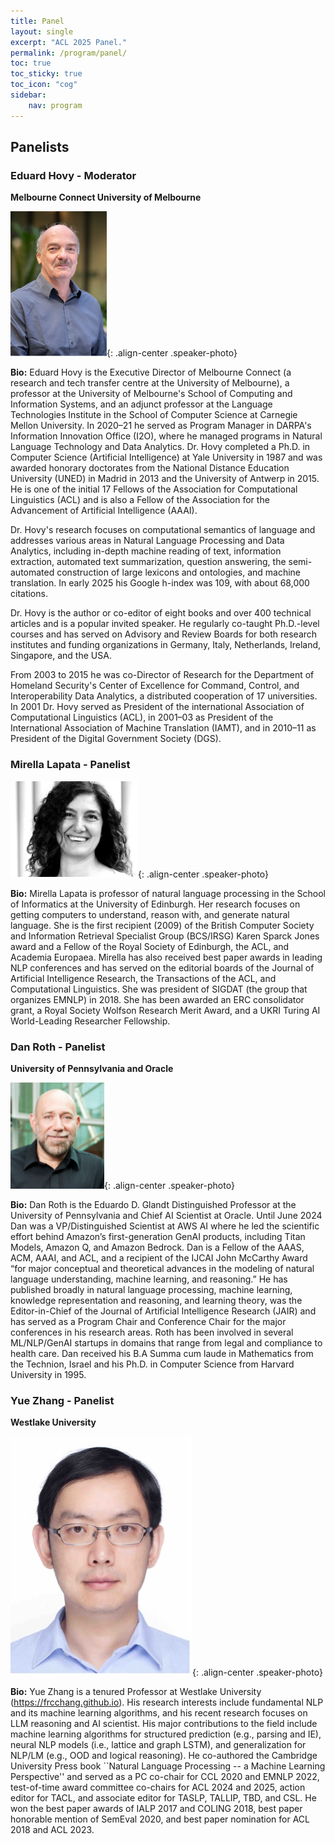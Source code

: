 ```yaml
---
title: Panel
layout: single
excerpt: "ACL 2025 Panel."
permalink: /program/panel/
toc: true
toc_sticky: true
toc_icon: "cog"
sidebar:
    nav: program
---
```


<style>
.speaker-photo { width: 200px; height: 200px; object-fit: cover; }
</style>

## Panelists

### Eduard Hovy - Moderator
**Melbourne Connect University of Melbourne**

![Eduard Hovy](/assets/images/speaker/Eduard_Hovy.png){: .align-center .speaker-photo}

**Bio:** Eduard Hovy is the Executive Director of Melbourne Connect (a research and tech transfer centre at the University of Melbourne), a professor at the University of Melbourne's School of Computing and Information Systems, and an adjunct professor at the Language Technologies Institute in the School of Computer Science at Carnegie Mellon University.  In 2020–21 he served as Program Manager in DARPA's Information Innovation Office (I2O), where he managed programs in Natural Language Technology and Data Analytics.  Dr. Hovy completed a Ph.D. in Computer Science (Artificial Intelligence) at Yale University in 1987 and was awarded honorary doctorates from the National Distance Education University (UNED) in Madrid in 2013 and the University of Antwerp in 2015.  He is one of the initial 17 Fellows of the Association for Computational Linguistics (ACL) and is also a Fellow of the Association for the Advancement of Artificial Intelligence (AAAI).  
 
Dr. Hovy's research focuses on computational semantics of language and addresses various areas in Natural Language Processing and Data Analytics, including in-depth machine reading of text, information extraction, automated text summarization, question answering, the semi-automated construction of large lexicons and ontologies, and machine translation.  In early 2025 his Google h-index was 109, with about 68,000 citations. 
 
Dr. Hovy is the author or co-editor of eight books and over 400 technical articles and is a popular invited speaker.  He regularly co-taught Ph.D.-level courses and has served on Advisory and Review Boards for both research institutes and funding organizations in Germany, Italy, Netherlands, Ireland, Singapore, and the USA. 
 
From 2003 to 2015 he was co-Director of Research for the Department of Homeland Security's Center of Excellence for Command, Control, and Interoperability Data Analytics, a distributed cooperation of 17 universities.  In 2001 Dr. Hovy served as President of the international Association of Computational Linguistics (ACL), in 2001–03 as President of the International Association of Machine Translation (IAMT), and in 2010–11 as President of the Digital Government Society (DGS).

### Mirella Lapata - Panelist

![Mirella Lapata](/assets/images/speaker/Mirella_Lapata.png){: .align-center .speaker-photo}

**Bio:** Mirella Lapata is professor of natural language processing in the School of Informatics at the University of Edinburgh. Her research focuses on getting computers to understand, reason with, and generate natural language. She is the first recipient (2009) of the British Computer Society and Information Retrieval Specialist Group (BCS/IRSG) Karen Sparck Jones award and a Fellow of the Royal Society of Edinburgh, the ACL, and Academia Europaea.
Mirella has also received best paper awards in leading NLP conferences and has served on the editorial boards of the Journal of Artificial Intelligence Research, the Transactions of the ACL, and Computational Linguistics. She was president of SIGDAT (the group that organizes EMNLP) in 2018. She has been awarded an ERC consolidator grant, a Royal Society Wolfson Research Merit Award, and a UKRI Turing AI World-Leading Researcher Fellowship.

### Dan Roth - Panelist
**University of Pennsylvania and Oracle**

![Dan Roth](/assets/images/speaker/Dan_Roth.png){: .align-center .speaker-photo}

**Bio:** Dan Roth is the Eduardo D. Glandt Distinguished Professor at the University of Pennsylvania and Chief AI Scientist at Oracle. Until June 2024 Dan was a VP/Distinguished Scientist at AWS AI where he led the scientific effort behind Amazon’s first-generation GenAI products, including Titan Models, Amazon Q, and Amazon Bedrock.  Dan is a Fellow of the AAAS, ACM, AAAI, and ACL, and a recipient of the IJCAI John McCarthy Award “for major conceptual and theoretical advances in the modeling of natural language understanding, machine learning, and reasoning.” He has published broadly in natural language processing, machine learning, knowledge representation and reasoning, and learning theory, was the Editor-in-Chief of the Journal of Artificial Intelligence Research (JAIR) and has served as a Program Chair and Conference Chair for the major conferences in his research areas. Roth has been involved in several ML/NLP/GenAI startups in domains that range from legal and compliance to health care. Dan received his B.A Summa cum laude in Mathematics from the Technion, Israel and his Ph.D. in Computer Science from Harvard University in 1995.

### Yue Zhang - Panelist
**Westlake University**

![Yue Zhang](/assets/images/speaker/Yue_Zhang.jpg){: .align-center .speaker-photo}

**Bio:** Yue Zhang is a tenured Professor at Westlake University (https://frcchang.github.io). His research interests include fundamental NLP and its machine learning algorithms, and his recent research focuses on LLM reasoning and AI scientist. His major contributions to the field include machine learning algorithms for structured prediction (e.g., parsing and IE), neural NLP models (i.e., lattice and graph LSTM), and generalization for NLP/LM (e.g., OOD and logical reasoning). He co-authored the Cambridge University Press book ``Natural Language Processing -- a Machine Learning Perspective'' and served as a PC co-chair for CCL 2020 and EMNLP 2022, test-of-time award committee co-chairs for ACL 2024 and 2025, action editor for TACL, and associate editor for TASLP, TALLIP, TBD, and CSL. He won the best paper awards of IALP 2017 and COLING 2018, best paper honorable mention of SemEval 2020, and best paper nomination for ACL 2018 and ACL 2023.

